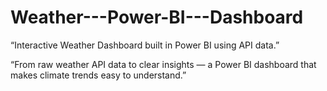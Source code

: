 # Weather---Power-BI---Dashboard
“Interactive Weather Dashboard built in Power BI using API data.”

“From raw weather API data to clear insights — a Power BI dashboard that makes climate trends easy to understand.”
